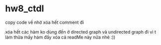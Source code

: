 # hw8_ctdl
copy code về nhớ xóa hết comment đi

xóa hết các hàm ko dùng đến ở directed graph và undirected graph đi vì t làm thừa mấy hàm đấy
xóa cả readMe này nữa nhé :))